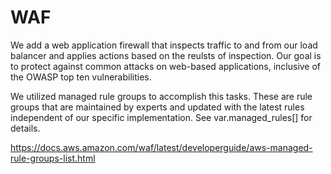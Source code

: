 # WAF

We add a web application firewall that inspects traffic to and from our load balancer
and applies actions based on the reulsts of inspection.  Our goal is to protect against
common attacks on web-based applications, inclusive of the OWASP top ten vulnerabilities.

We utilized managed rule groups to accomplish this tasks.  These are rule groups that
are maintained by experts and updated with the latest rules independent of our specific 
implementation.  See var.managed_rules[] for details.

https://docs.aws.amazon.com/waf/latest/developerguide/aws-managed-rule-groups-list.html